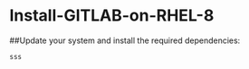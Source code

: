 # Install-GITLAB-on-RHEL-8

##Update your system and install the required dependencies:

```bash
sss
```
